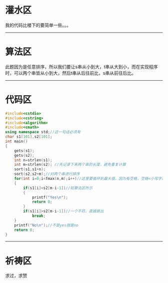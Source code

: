 # 灌水区

我的代码比楼下的要简单一些。。。

------------
# 算法区
此题因为是任意排序，所以我们要让s串从小到大，t串从大到小，而在实现程序时，可以两个串皆从小到大，然后t串从后往前比，s串从前往后比。


------------


# 代码区
```cpp
#include<cstdio>
#include<cstring>
#include<algorithm>
#include<cmath>
using namespace std;//这一句话必须有
char s1[101],s2[101];
int main()
{
	gets(s1);
	gets(s2);
	int n=strlen(s1);
	int m=strlen(s2); //先记录下来两个串的长度，避免重复计算
	sort(s1,s1+n);
	sort(s2,s2+m);//对两个串进行排序
	for(int i=0;i<fmax(n,m);i++)//这里要循环到最大值，因为有空格，空格<小写字母
	{
		if(s1[i]<s2[m-i-1])//如算法区所示
		{
			printf("Yes\n");
			return 0;
		}
		if(s1[i]>s2[m-i-1])//一个不符，直接跳出
			break;
	}
	printf("No\n");//不是yes就是no
	return 0;
} 
```


------------
# 祈祷区
求过，求赞